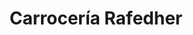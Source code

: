 ---
title: "Carrocería Rafedher"
url: /aguascalientes/carroceria-rafedher/
shop: reparación de automóviles
---